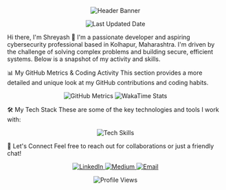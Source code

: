 <!--
Hi Shreyash! I've updated your README to use a local banner image.

How to use your banner:

Create a folder named 'assets' (or any name you prefer) in your repository.

Place your downloaded banner image inside that folder.

Update the path in the &lt;img&gt; tag below (e.g., src="./assets/your-banner-name.png").
-->

<!-- Header Banner -->

<p align="center">
<!-- IMPORTANT: Replace this path with the path to your downloaded banner image -->
<img src="./banner.png" alt="Header Banner"/>
</p>

<div align="center">
<img src="https://www.google.com/search?q=https://img.shields.io/badge/dynamic/json%3Furl%3Dhttps%253A%252F%252Fapi.sillysalamander.com%252Fget-date%26query%3D%2524.dateIST%26label%3DLast%2520Updated%26color%3Dinformational%26style%3Dfor-the-badge%26logo%3Dcalendar%26logoColor%3Dwhite" alt="Last Updated Date"/>
</div>

Hi there, I'm Shreyash 👋
I'm a passionate developer and aspiring cybersecurity professional based in Kolhapur, Maharashtra. I'm driven by the challenge of solving complex problems and building secure, efficient systems. Below is a snapshot of my activity and skills.

📊 My GitHub Metrics & Coding Activity
This section provides a more detailed and unique look at my GitHub contributions and coding habits.

<p align="center">
<!-- GitHub Metrics -->
<img src="https://www.google.com/search?q=https://metrics.lecoq.io/ShreyashR96%3Ftemplate%3Dclassic%26config_timezone%3DAsia%252FKolkata%26theme%3Dtokyo_night%26plugins%3Disocalendar,habits,languages,notable%26isocalendar.duration%3Dfull-year%26languages.limit%3D8%26languages.threshold%3D0%2525%26habits.from%3D1000" alt="GitHub Metrics" />

<!-- WakaTime Stats -->

<!--
IMPORTANT: To enable WakaTime, you need a free account at https://wakatime.com.
Then, add your WakaTime API Key and your GitHub username to this GitHub Action:
https://www.google.com/search?q=https://github.com/marketplace/actions/wakatime-readme-stats
It will generate stats like the one below.
-->

<img src="https://www.google.com/search?q=https://github-readme-stats.vercel.app/api/wakatime%3Fusername%3DShreyashR96%26theme%3Dtokyo_night%26layout%3Dcompact" alt="WakaTime Stats" />
</p>

🛠️ My Tech Stack
These are some of the key technologies and tools I work with:

<p align="center">
<img src="https://www.google.com/search?q=https://skillicons.dev/icons%3Fi%3Dpython,cpp,bash,linux,kali,wireshark,git,github,docker,vscode,html,css%26perline%3D6%26theme%3Ddark" alt="Tech Skills"/>
</p>

🤝 Let's Connect
Feel free to reach out for collaborations or just a friendly chat!

<p align="center">
<a href="https://linkedin.com/in/shreyashrakhunde96" target="_blank">
<img src="https://www.google.com/search?q=https://img.shields.io/badge/LinkedIn-0A66C2%3Fstyle%3Dfor-the-badge%26logo%3Dlinkedin%26logoColor%3Dwhite" alt="LinkedIn"/>
</a>
<a href="https://medium.com/@shreyashrakhunde96" target="_blank">
<img src="https://www.google.com/search?q=https://img.shields.io/badge/Medium-12100E%3Fstyle%3Dfor-the-badge%26logo%3Dmedium%26logoColor%3Dwhite" alt="Medium"/>
</a>
<a href="mailto:hello@shreyashrakhunde.me">
<img src="https://www.google.com/search?q=https://img.shields.io/badge/Email_Me-D14836%3Fstyle%3Dfor-the-badge%26logo%3Dgmail%26logoColor%3Dwhite" alt="Email"/>
</a>
</p>

<p align="center">
<img src="https://www.google.com/search?q=https://komarev.com/ghpvc/%3Fusername%3DShreyashR96%26label%3DProfile%2520Views%26color%3Dblueviolet%26style%3Dflat-square" alt="Profile Views"/>
</p>
